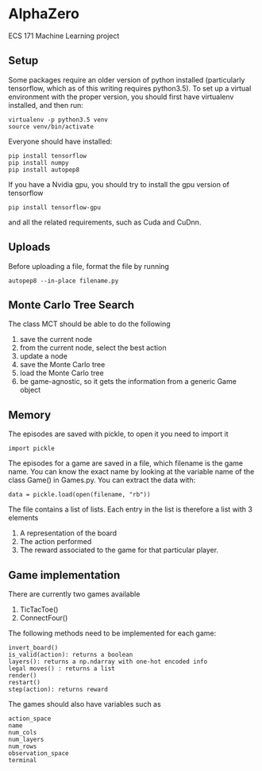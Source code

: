 # AlphaZero
ECS 171 Machine Learning project

## Setup

Some packages require an older version of python installed (particularly tensorflow, which as of this writing requires python3.5). To set up a virtual environment with the proper version, you should first have virtualenv installed, and then run:

    virtualenv -p python3.5 venv
    source venv/bin/activate

Everyone should have installed:

    pip install tensorflow
    pip install numpy
    pip install autopep8

If you have a Nvidia gpu, you should try to install the gpu version of tensorflow

    pip install tensorflow-gpu
and all the related requirements, such as Cuda and CuDnn.

## Uploads

Before uploading a file, format the file by running

    autopep8 --in-place filename.py
## Monte Carlo Tree Search
The class MCT should be able to do the following
1. save the current node
2. from the current node, select the best action
3. update a node
4. save the Monte Carlo tree
5. load the Monte Carlo tree
6. be game-agnostic, so it gets the information from a generic Game object

## Memory

The episodes are saved with pickle, to open it you need to import it

    import pickle

The episodes for a game are saved in a file, which filename is the game name. You can know the exact name by looking at the variable name of the class Game() in Games.py. You can extract the data with:

    data = pickle.load(open(filename, "rb"))
    
The file contains a list of lists.
Each entry in the list is therefore a list with 3 elements
1. A representation of the board
2. The action performed
3. The reward associated to the game for that particular player.

## Game implementation
There are currently two games available
1. TicTacToe()
2. ConnectFour()

The following methods need to be implemented for each game:

    invert_board()
    is_valid(action): returns a boolean
    layers(): returns a np.ndarray with one-hot encoded info
    legal moves() : returns a list
    render()
    restart()
    step(action): returns reward
    
The games should also have variables such as

    action_space
    name
    num_cols
    num_layers
    num_rows
    observation_space
    terminal

